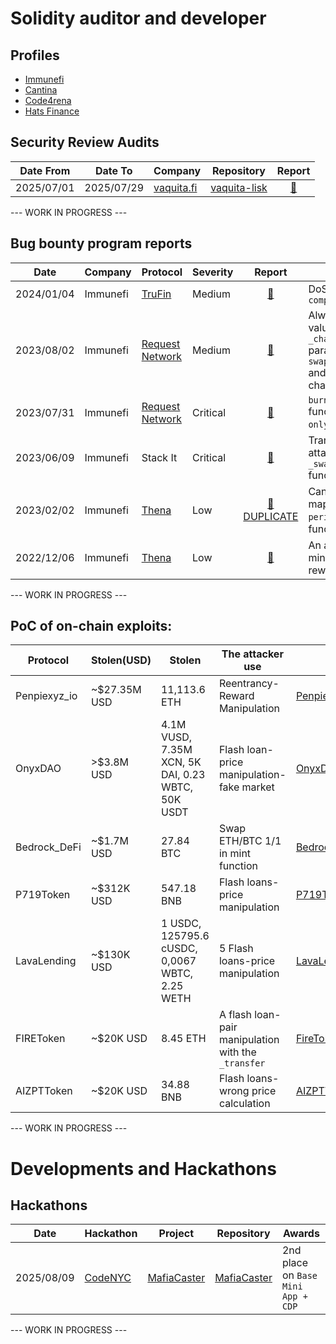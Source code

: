 # Solidity auditor and developer

## Profiles
- [Immunefi](https://immunefi.com/profile/rotcivegaf/)
- [Cantina](https://cantina.xyz/u/rotcivegaf)
- [Code4rena](https://code4rena.com/@rotcivegaf)
- [Hats Finance](https://app.hats.finance/profile/rotcivegaf)

## Security Review Audits

| Date From  | Date To | Company  | Repository | Report | 
|------------|---------|----------|------------|:------:|
| 2025/07/01 | 2025/07/29 | [vaquita.fi](https://www.vaquita.fi/) | [vaquita-lisk](https://github.com/vaquita-fi/vaquita-lisk/tree/c4964af9157c9cca9cfb167ac1a4450e36edb29e) | [:page_facing_up:](reports/securityReview/2025-07-29-Vaquita.md) |

--- WORK IN PROGRESS ---

## Bug bounty program reports

| Date       | Company  | Protocol   | Severity | Report | Tittle | 
|------------|----------|------------|----------|:------:|--------|
| 2024/01/04 | Immunefi | [TruFin](https://www.trufin.io/) | Medium | [:page_facing_up:](reports/bugBountyProgram/2024-01-04-TruFin.md) | DoS attack on the function `compoundRewards` |
| 2023/08/02 | Immunefi | [Request Network](https://request.network/) | Medium | [:page_facing_up:](reports/bugBountyProgram/2023-08-02-RequestNetwork.md) | Always passing `0` as the value of the `_chainlinkMaxRateTimespan` parameter of `swapTransferWithReference` and use deprecated chainlink functions |
| 2023/07/31 | Immunefi | [Request Network](https://request.network/) | Critical | [:page_facing_up:](reports/bugBountyProgram/2023-07-31-RequestNetwork.md) | `burn(uint256,uint256)` function should be have `onlyOwner` modifier |
| 2023/06/09 | Immunefi | Stack It   | Critical | [:page_facing_up:](reports/bugBountyProgram/2023-06-09-StackIt.md) | Transaction sandwich attack on `_swapTokenForEther` function |
| 2023/02/02 | Immunefi | [Thena](https://thena.fi) | Low | [:page_facing_up: DUPLICATE](reports/bugBountyProgram/2023-02-02-Thena.md) | Can manipulate the mappings `rewardRate`, `periodFinish` and the function `left` |
| 2022/12/06 | Immunefi | [Thena](https://thena.fi/) | Low      | [:page_facing_up:](reports/bugBountyProgram/2022-12-06-Thena.md) | An attacker can reduce to minimum the distribution rewards |

--- WORK IN PROGRESS ---

## PoC of on-chain exploits:

| Protocol   | Stolen(USD) | Stolen     | The attacker use              | PoC |
|------------|-------------|------------|-------------------------------|-----|
|Penpiexyz_io|~$27.35M USD |11,113.6 ETH|Reentrancy-Reward Manipulation|[Penpiexyzio_exp.sol](https://github.com/SunWeb3Sec/DeFiHackLabs/blob/8423a14b97998f1557d1216d340f605d31a6e99d/src/test/2024-09/Penpiexyzio_exp.sol)|
|OnyxDAO     |>$3.8M USD   |4.1M VUSD, 7.35M XCN, 5K DAI, 0.23 WBTC, 50K USDT|Flash loan-price manipulation-fake market|[OnyxDAO_exp](https://github.com/SunWeb3Sec/DeFiHackLabs/blob/ef43599baa4d0b9dcd77eac49e4bda863d07d708/src/test/2024-09/OnyxDAO_exp.sol#L7-L20)|
|Bedrock_DeFi|~$1.7M USD   |27.84 BTC  |Swap ETH/BTC 1/1 in mint function|[Bedrock_DeFi_exp](https://github.com/SunWeb3Sec/DeFiHackLabs/blob/4fb2da54f740df0def1927f1f0b7acf3087c02c3/src/test/2024-09/Bedrock_DeFi_exp.sol#L37-L47)|
|P719Token  |~$312K USD|547.18 BNB|Flash loans-price manipulation|[P719Token_exp](https://github.com/SunWeb3Sec/DeFiHackLabs/blob/82a4a71c7a37a67d13a97e072a8cf42c167603c3/src/test/2024-10/P719Token_exp.sol#L7-L21)|
|LavaLending |~$130K USD   |1 USDC, 125795.6 cUSDC, 0,0067 WBTC, 2.25 WETH|5 Flash loans-price manipulation|[LavaLending_exp](https://github.com/SunWeb3Sec/DeFiHackLabs/blob/b3cda5b5c08d453ef96dcb2e7ea44d7a40e7a85e/src/test/2024-10/LavaLending_exp.sol)|
|FIREToken   |~$20K USD|8.45 ETH|A flash loan-pair manipulation with the `_transfer`|[FireToken_exp](https://github.com/SunWeb3Sec/DeFiHackLabs/blob/2fdff2671591c251ba9a514afbda6bc0aac03e32/src/test/2024-10/FireToken_exp.sol#L7-L16)|
|AIZPTToken  |~$20K USD|34.88 BNB|Flash loans-wrong price calculation|[AIZPTToken_exp](https://github.com/SunWeb3Sec/DeFiHackLabs/blob/014e23d0ebc9c8563e772d27672f05ed2063b36f/src/test/2024-10/AIZPTToken_exp.sol#L7C28-L12)|
 
--- WORK IN PROGRESS ---

# Developments and Hackathons

## Hackathons

| Date       | Hackathon | Project | Repository | Awards |
|------------|-----------|---------|------------|--------|
| 2025/08/09 | [CodeNYC](https://codenyc.devspot.app/en) | [MafiaCaster](https://devspot.app/en/projects/411) | [MafiaCaster](https://github.com/eugenioclrc/mafiacaster) | 2nd place on `Base Mini App + CDP` |

--- WORK IN PROGRESS ---

